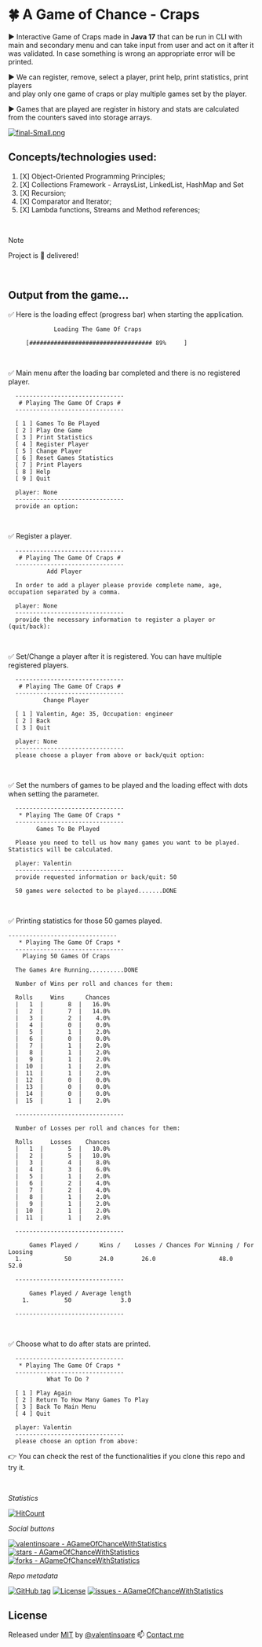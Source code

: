 # :four_leaf_clover: A Game of Chance - Craps

:arrow_forward: Interactive Game of Craps made in **Java 17** that can be run in CLI with main and secondary menu 
and can take input from user and act on it after it was validated. In case something is wrong an appropriate error
will be printed.

:arrow_forward: We can register, remove, select a player, print help, print statistics, print players  
and play only one game of craps or play multiple games set by the player.

:arrow_forward: Games that are played are register in history and stats are calculated from the counters saved into storage arrays.

[![final-Small.png](https://i.postimg.cc/DfLpz7ky/final-Small.png)](https://moviesondemand.io)

## Concepts/technologies used:
1. [X] Object-Oriented Programming Principles;
2. [X] Collections Framework - ArraysList, LinkedList, HashMap and Set
3. [X] Recursion;
4. [X] Comparator and Iterator;
5. [X] Lambda functions, Streams and Method references;

<br>

> [!NOTE]
> Project is :100: delivered!

<br>

## Output from the game...

:white_check_mark: Here is the loading effect (progress bar) when starting the application.

```
             Loading The Game Of Craps 

     [################################### 89%     ]
```

<br>

:white_check_mark: Main menu after the loading bar completed and there is no registered player.

```
  -------------------------------
   # Playing The Game Of Craps # 
  -------------------------------

  [ 1 ] Games To Be Played 
  [ 2 ] Play One Game 
  [ 3 ] Print Statistics 
  [ 4 ] Register Player 
  [ 5 ] Change Player 
  [ 6 ] Reset Games Statistics 
  [ 7 ] Print Players 
  [ 8 ] Help 
  [ 9 ] Quit 

  player: None
  -------------------------------
  provide an option: 
```

<br>

:white_check_mark: Register a player.

```
  -------------------------------
   # Playing The Game Of Craps # 
  -------------------------------
           Add Player

  In order to add a player please provide complete name, age, occupation separated by a comma.

  player: None
  -------------------------------
  provide the necessary information to register a player or (quit/back): 
```

<br>

:white_check_mark: Set/Change a player after it is registered. You can have multiple registered players.

```
  -------------------------------
   # Playing The Game Of Craps # 
  -------------------------------
          Change Player

  [ 1 ] Valentin, Age: 35, Occupation: engineer
  [ 2 ] Back
  [ 3 ] Quit

  player: None
  -------------------------------
  please choose a player from above or back/quit option: 
```

<br>

:white_check_mark: Set the numbers of games to be played and the loading effect with dots when setting the parameter.

```
  -------------------------------
   * Playing The Game Of Craps * 
  -------------------------------
        Games To Be Played

  Please you need to tell us how many games you want to be played. Statistics will be calculated. 

  player: Valentin
  -------------------------------
  provide requested information or back/quit: 50

  50 games were selected to be played.......DONE
```

<br>

:white_check_mark: Printing statistics for those 50 games played.

```
-------------------------------
   * Playing The Game Of Craps * 
  -------------------------------
    Playing 50 Games Of Craps

  The Games Are Running..........DONE

  Number of Wins per roll and chances for them: 

  Rolls     Wins      Chances   
  |   1  |       8  |   16.0% 
  |   2  |       7  |   14.0% 
  |   3  |       2  |    4.0% 
  |   4  |       0  |    0.0% 
  |   5  |       1  |    2.0% 
  |   6  |       0  |    0.0% 
  |   7  |       1  |    2.0% 
  |   8  |       1  |    2.0% 
  |   9  |       1  |    2.0% 
  |  10  |       1  |    2.0% 
  |  11  |       1  |    2.0% 
  |  12  |       0  |    0.0% 
  |  13  |       0  |    0.0% 
  |  14  |       0  |    0.0% 
  |  15  |       1  |    2.0% 

  -------------------------------

  Number of Losses per roll and chances for them: 

  Rolls     Losses    Chances   
  |   1  |       5  |   10.0% 
  |   2  |       5  |   10.0% 
  |   3  |       4  |    8.0% 
  |   4  |       3  |    6.0% 
  |   5  |       1  |    2.0% 
  |   6  |       2  |    4.0% 
  |   7  |       2  |    4.0% 
  |   8  |       1  |    2.0% 
  |   9  |       1  |    2.0% 
  |  10  |       1  |    2.0% 
  |  11  |       1  |    2.0% 

  -------------------------------

      Games Played /      Wins /    Losses / Chances For Winning / For Loosing
  1.            50        24.0        26.0                  48.0          52.0

  -------------------------------

      Games Played / Average length
    1.          50              3.0

  -------------------------------
```

<br>

:white_check_mark: Choose what to do after stats are printed.
```
  -------------------------------
   * Playing The Game Of Craps * 
  -------------------------------
           What To Do ?

  [ 1 ] Play Again 
  [ 2 ] Return To How Many Games To Play 
  [ 3 ] Back To Main Menu 
  [ 4 ] Quit 

  player: Valentin
  -------------------------------
  please choose an option from above: 
```

:point_right: You can check the rest of the functionalities if you clone this repo and try it.

<br>

_Statistics_

[![HitCount](https://hits.dwyl.com/valentinsoare//AGameOfChanceWithStatistics.svg?style=flat-square&show=unique)](http://hits.dwyl.com/valentinsoare//AGameOfChanceWithStatistics)

_Social buttons_

[![valentinsoare - AGameOfChanceWithStatistics](https://img.shields.io/static/v1?label=valentinsoare&message=AGameOfChanceWithStatistics&color=green&logo=github)](https://github.com/valentinsoare/AGameOfChanceWithStatistics "Go to GitHub repo")
[![stars - AGameOfChanceWithStatistics](https://img.shields.io/github/stars/valentinsoare/AGameOfChanceWithStatistics?style=social)](https://github.com/valentinsoare/AGameOfChanceWithStatistics)
[![forks - AGameOfChanceWithStatistics](https://img.shields.io/github/forks/valentinsoare/AGameOfChanceWithStatistics?style=social)](https://github.com/valentinsoare/AGameOfChanceWithStatistics)

_Repo metadata_

[![GitHub tag](https://img.shields.io/github/tag/valentinsoare/AGameOfChanceWithStatistics?include_prereleases=&sort=semver&color=green)](https://github.com/valentinsoare/AGameOfChanceWithStatistics/releases/)
[![License](https://img.shields.io/badge/License-Apache-green)](#license)
[![issues - AGameOfChanceWithStatistics](https://img.shields.io/github/issues/valentinsoare/AGameOfChanceWithStatistics)](https://github.com/valentinsoare/AGameOfChanceWithStatistics/issues)


## License

Released under [MIT](/LICENSE) by [@valentinsoare](https://github.com/valentinsoare)
:mailbox: [Contact me](soarevalentinn@gmail.com "Contact me at soarevalentinn@gmail.com")
